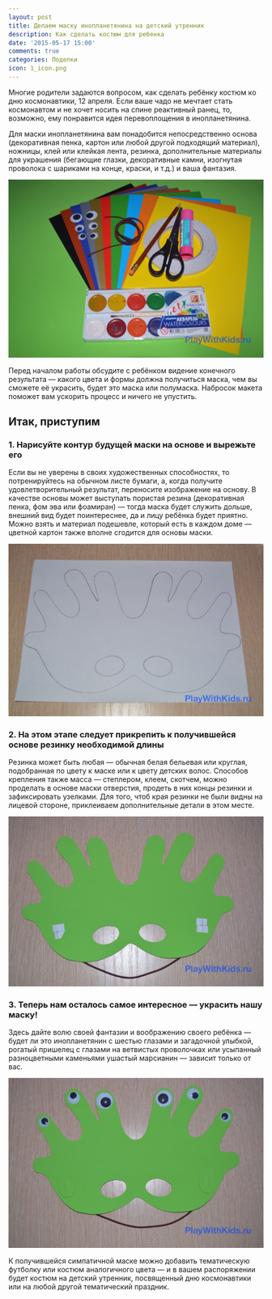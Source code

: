 ```yaml
---
layout: post
title: Делаем маску инопланетянина на детский утренник
description: Как сделать костюм для ребенка
date: '2015-05-17 15:00'
comments: true
categories: Поделки
icon: 1_icon.png
---
```


Многие родители задаются вопросом, как сделать ребёнку костюм ко дню космонавтики, 12 апреля. Если ваше чадо не мечтает стать космонавтом и не хочет носить на спине реактивный ранец, то, возможно, ему понравится идея перевоплощения в инопланетянина.

Для маски инопланетянина вам понадобится непосредственно основа (декоративная пенка, картон или любой другой подходящий материал), ножницы, клей или клейкая лента, резинка, дополнительные материалы для украшения (бегающие глазки, декоративные камни, изогнутая проволока с шариками на конце, краски, и т.д.) и ваша фантазия.

![Готовим инструменты и материалы](/images/photo/1_1.jpg)

Перед началом работы обсудите с ребёнком видение конечного результата — какого цвета и формы должна получиться маска, чем вы сможете её украсить, будет это маска или полумаска. Набросок макета поможет вам ускорить процесс и ничего не упустить.

## Итак, приступим

### 1. Нарисуйте контур будущей маски на основе и вырежьте его

Если вы не уверены в своих художественных способностях, то потренируйтесь на обычном листе бумаги, а, когда получите удовлетворительный результат, переносите изображение на основу. В качестве основы может выступать пористая резина (декоративная пенка, фом эва или фоамиран) — тогда маска будет служить дольше, внешний вид будет поинтереснее, да и лицу ребёнка будет приятно. Можно взять и материал подешевле, который есть в каждом доме — цветной картон также вполне сгодится для основы маски.

![Эскиз](/images/photo/1_2.jpg)

### 2. На этом этапе следует прикрепить к получившейся основе резинку необходимой длины

Резинка может быть любая — обычная белая бельевая или круглая, подобранная по цвету к маске или к цвету детских волос. Способов крепления также масса — степлером, клеем, скотчем, можно проделать в основе маски отверстия, продеть в них концы резинки и зафиксировать узелками. Для того, чтоб края резинки не были видны на лицевой стороне, приклеиваем дополнительные детали в этом месте.

![](/images/photo/1_3.jpg)

### 3. Теперь нам осталось самое интересное — украсить нашу маску!

Здесь дайте волю своей фантазии и воображению своего ребёнка — будет ли это инопланетянин с шестью глазами и загадочной улыбкой, рогатый пришелец с глазами на ветвистых проволочках или усыпанный разноцветными каменьями ушастый марсианин — зависит только от вас.

![Готовая маска](/images/photo/1_4.jpg)

К получившейся симпатичной маске можно добавить тематическую футболку или костюм аналогичного цвета  — и в вашем распоряжении будет костюм на детский утренник, посвященный дню космонавтики или на любой другой тематический праздник.